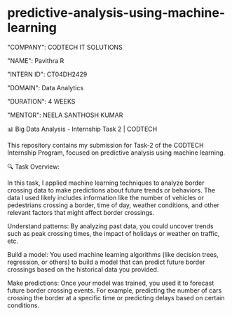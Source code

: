 # predictive-analysis-using-machine-learning

"COMPANY": CODTECH IT SOLUTIONS

"NAME": Pavithra R

"INTERN ID": CT04DH2429

"DOMAIN": Data Analytics

"DURATION": 4 WEEKS

"MENTOR": NEELA SANTHOSH KUMAR

📊 Big Data Analysis - Internship Task 2 | CODTECH

This repository contains my submission for Task-2 of the CODTECH Internship Program, focused on predictive analysis using machine learning.

🔍 Task Overview:

In this task, I applied machine learning techniques to analyze border crossing data to make predictions about future trends or behaviors. The data I used likely includes information like the number of vehicles or pedestrians crossing a border, time of day, weather conditions, and other relevant factors that might affect border crossings.

Understand patterns: By analyzing past data, you could uncover trends such as peak crossing times, the impact of holidays or weather on traffic, etc.

Build a model: You used machine learning algorithms (like decision trees, regression, or others) to build a model that can predict future border crossings based on the historical data you provided.

Make predictions: Once your model was trained, you used it to forecast future border crossing events. For example, predicting the number of cars crossing the border at a specific time or predicting delays based on certain conditions.

